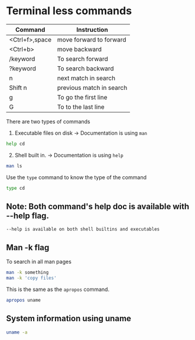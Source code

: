 # Terminal less commands

| Command  | Instruction  |
|---|---|
| <Ctrl+f>,space  | move forward to forward |
| <Ctrl+b>  | move backward  |
|/keyword | To search forward|
|?keyword| To search backward|
|n| next match in search |
|Shift n| previous match in search|
|g| To go the first line|
|G| To to the last line|

There are two types of commands

1. Executable files on disk -> Documentation is using `man`
```bash
help cd
```
2. Shell built in. -> Documentation is using `help`

```bash
man ls
```

Use the `type` command to know the type of the command

```bash
type cd
```

## Note: Both command's help doc is available with --help flag.
`--help is available on both shell builtins and executables`

## Man -k flag
To search in all man pages
```bash
man -k something
man -k 'copy files'
```

This is the same as the `apropos` command.
```bash
apropos uname
```

## System information using uname
```bash
uname -a
```
